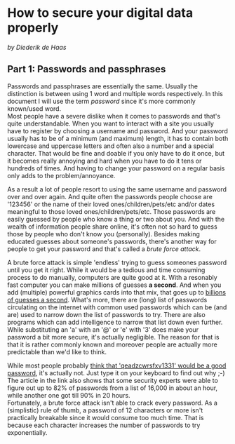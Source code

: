 # How to secure your digital data properly
_by Diederik de Haas_

## Part 1: Passwords and passphrases
Passwords and passphrases are essentially the same. Usually the distinction is between using 1 word and multiple words respectively. In this document I will use the term _password_ since it's more commonly known/used word.  
Most people have a severe dislike when it comes to passwords and that's quite understandable. When you want to interact with a site you usually have to register by choosing a username and password. And your password usually has to be of a minimum (and maximum) length, it has to contain both lowercase and uppercase letters and often also a number and a special character. That would be fine and doable if you only have to do it once, but it becomes really annoying and hard when you have to do it tens or hundreds of times. And having to change your password on a regular basis only adds to the problem/annoyance.  

As a result a lot of people resort to using the same username and password over and over again. And quite often the passwords people choose are '123456' or the name of their loved ones/children/pets/etc and/or dates meaningful to those loved ones/children/pets/etc. Those passwords are easily guessed by people who know a thing or two about you. And with the wealth of information people share online, it's often not so hard to guess those by people who don't know you (personally). 
Besides making educated guesses about someone's passwords, there's another way for people to get your password and that's called a _brute force attack_.

A brute force attack is simple 'endless' trying to guess someones password until you get it right. While it would be a tedious and time consuming process to do manually, computers are quite good at it. With a resonably fast computer you can make millions of guesses **a second**. And when you add (multiple) powerful graphics cards into that mix, that goes up to [billions of guesses a second](http://arstechnica.com/security/2012/08/passwords-under-assault/). What's more, there are (long) list of passwords circulating on the internet with common used passwords which can be (and are) used to narrow down the list of passwords to try. There are also programs which can add intelligence to narrow that list down even further. While substituting an 'a' with an '@' or 'e' with '3' does make your password a bit more secure, it's actually negligible. The reason for that is that it is rather commonly known and moreover people are actually more predictable than we'd like to think. 

While most people probably [think that 'qeadzcwrsfxv1331' would be a good password](http://arstechnica.com/security/2013/05/how-crackers-make-minced-meat-out-of-your-passwords/), it's actually not. Just type it on your keyboard to find out why ;-) The article in the link also shows that some security experts were able to figure out up to 82% of passwords from a list of 16,000 in about an hour, while another one got till 90% in 20 hours.  
Fortunately, a brute force attack isn't able to crack every password. As a (simplistic) rule of thumb, a password of 12 characters or more isn't practically breakable since it would consume too much time. That is because each character increases the number of passwords to try exponentially. 
